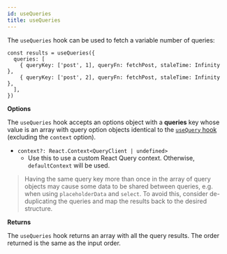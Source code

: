 ```yaml
---
id: useQueries
title: useQueries
---
```


The `useQueries` hook can be used to fetch a variable number of queries:

```tsx
const results = useQueries({
  queries: [
    { queryKey: ['post', 1], queryFn: fetchPost, staleTime: Infinity },
    { queryKey: ['post', 2], queryFn: fetchPost, staleTime: Infinity },
  ],
})
```

**Options**

The `useQueries` hook accepts an options object with a **queries** key whose value is an array with query option objects identical to the [`useQuery` hook](../../../../framwork/react/reference/useQuery) (excluding the `context` option).

- `context?: React.Context<QueryClient | undefined>`
  - Use this to use a custom React Query context. Otherwise, `defaultContext` will be used.

> Having the same query key more than once in the array of query objects may cause some data to be shared between queries, e.g. when using `placeholderData` and `select`. To avoid this, consider de-duplicating the queries and map the results back to the desired structure.

**Returns**

The `useQueries` hook returns an array with all the query results. The order returned is the same as the input order.
